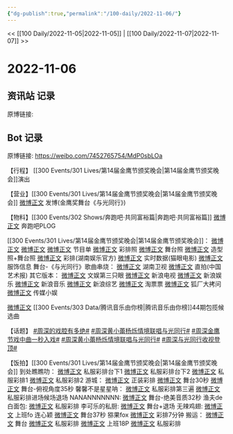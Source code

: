 ```yaml
---
{"dg-publish":true,"permalink":"/100-daily/2022-11-06/"}
---
```



<< [[100 Daily/2022-11-05\|2022-11-05]] | [[100 Daily/2022-11-07\|2022-11-07]] >>

# 2022-11-06

## 资讯站 记录

原博链接:

## Bot 记录

原博链接: https://weibo.com/7452765754/MdP0sbLOa

【行程】
[[300 Events/301 Lives/第14届金鹰节颁奖晚会\|第14届金鹰节颁奖晚会]]演出

【营业】[[300 Events/301 Lives/第14届金鹰节颁奖晚会\|第14届金鹰节颁奖晚会]]
[微博正文](http://weibo.com/1736988591/MdOTnmeeT) 发博(金鹰奖舞台《与光同行》)

【物料】[[300 Events/302 Shows/奔跑吧·共同富裕篇\|奔跑吧·共同富裕篇]]
[微博正文](http://weibo.com/7478855230/MdKFNmTHN) 奔跑吧PLOG

[[300 Events/301 Lives/第14届金鹰节颁奖晚会\|第14届金鹰节颁奖晚会]]：
[微博正文](http://weibo.com/1638629382/MdMSZ1Qkz) [微博正文](http://weibo.com/3171364240/MdNwHlNKz) [微博正文](http://weibo.com/3171364240/MdNlAjU6v) 节目单
[微博正文](http://weibo.com/7478855230/MdNmct8VA) 彩排照
[微博正文](http://weibo.com/3171364240/MdO2k2Tdy) 舞台照
[微博正文](https://m.weibo.cn/7478855230/4832948140905207) 造型照+舞台照
[微博正文](http://weibo.com/1721744173/MdOi4gFSj) 彩排(湖南娱乐官方)
[微博正文](http://weibo.com/2611607127/MdNZv6XFs) 实时数据(猫眼电影)
[微博正文](https://m.weibo.cn/7710473200/4832955312375688) 服饰信息
舞台-《与光同行》歌曲串烧：
[微博正文](https://weibo.com/1638629382/MdOC3AnX7) 湖南卫视
[微博正文](http://weibo.com/1943724947/MdNZYkYVk) 直拍(中国艺术报)
其它版本：
[微博正文](https://weibo.com/1371117067/MdO22eAax) 文娱第三只眼
[微博正文](http://weibo.com/1642592432/MdO3x6a46) 新浪电视
[微博正文](http://weibo.com/1642591402/MdO3R7kSf) 新浪娱乐
[微博正文](http://weibo.com/1266269835/MdO6BFqkX) 新浪音乐
[微博正文](http://weibo.com/1878335471/MdOdplBeR) 新浪综艺
[微博正文](http://weibo.com/2095820504/MdO4wdSZ2) 淘票票
[微博正文](http://weibo.com/6525010965/MdO6ehDTk) 狐厂大拷问
[微博正文](http://weibo.com/2116890350/MdO6Xt4C6) 传媒小娱

[微博正文](http://weibo.com/6733257358/MdMfR5KqC) [[300 Events/303 Data/腾讯音乐由你榜\|腾讯音乐由你榜]]44期包揽候选曲

【话题】
[#周深的戏腔有多绝#](https://s.weibo.com/weibo?q=%23%E5%91%A8%E6%B7%B1%E7%9A%84%E6%88%8F%E8%85%94%E6%9C%89%E5%A4%9A%E7%BB%9D%23)
[#周深黄小蕾杨烁情境联唱与光同行#](https://s.weibo.com/weibo?q=%23%E5%91%A8%E6%B7%B1%E9%BB%84%E5%B0%8F%E8%95%BE%E6%9D%A8%E7%83%81%E6%83%85%E5%A2%83%E8%81%94%E5%94%B1%E4%B8%8E%E5%85%89%E5%90%8C%E8%A1%8C%23)
[#周深金鹰节戏中曲一秒入戏#](https://s.weibo.com/weibo?q=%23%E5%91%A8%E6%B7%B1%E9%87%91%E9%B9%B0%E8%8A%82%E6%88%8F%E4%B8%AD%E6%9B%B2%E4%B8%80%E7%A7%92%E5%85%A5%E6%88%8F%23)
[#周深黄小蕾杨烁情境联唱与光同行#](https://s.weibo.com/weibo?q=%23%E5%91%A8%E6%B7%B1%E9%BB%84%E5%B0%8F%E8%95%BE%E6%9D%A8%E7%83%81%E6%83%85%E5%A2%83%E8%81%94%E5%94%B1%E4%B8%8E%E5%85%89%E5%90%8C%E8%A1%8C%23)
[#周深与光同行收视登顶#](https://s.weibo.com/weibo?q=%23%E5%91%A8%E6%B7%B1%E4%B8%8E%E5%85%89%E5%90%8C%E8%A1%8C%E6%94%B6%E8%A7%86%E7%99%BB%E9%A1%B6%23)

【饭拍】[[300 Events/301 Lives/第14届金鹰节颁奖晚会\|第14届金鹰节颁奖晚会]]
到处瞧瞧叻：
[微博正文](http://weibo.com/5488485092/MdND57ixn) 私服彩排台下1
[微博正文](http://weibo.com/5488485092/MdNp9C4Fe) 私服彩排台下2
[微博正文](https://weibo.com/5488485092/MdO9n1xzl) 私服彩排1
[微博正文](https://weibo.com/5488485092/MdOGEqAZ3) 私服彩排2
游城：
[微博正文](http://weibo.com/1801743981/MdO1VpCTQ) 正装彩排
[微博正文](https://weibo.com/1801743981/MdO3V1bdm) 舞台30秒
[微博正文](https://weibo.com/1801743981/MdOcRijXJ) 舞台-俯视角度35秒
馨馨不是星星呐：
[微博正文](https://weibo.com/5100381535/MdO3Yunjq) 私服彩排第三遍
[微博正文](https://weibo.com/5100381535/MdO7VdSC7) 私服彩排进场候场退场
NANANNNNNNN:
[微博正文](http://weibo.com/5970158873/MdOn88Q8E) 舞台-绝美音质32秒
渔夫de白面包:
[微博正文](https://weibo.com/1291340441/MdOEQtjGk) 私服彩排
李可乐的私厨:
[微博正文](https://m.weibo.cn/6120515674/4832936337086742) 舞台+退场
无辣鸡翅:
[微博正文](https://m.weibo.cn/7495641082/4832947544785119) 上班fo
连心颖
[微博正文](https://m.weibo.cn/3786880304/4832947562088864) 舞台37秒
猕果fox
[微博正文](https://m.weibo.cn/5604179672/4832941345348577) 彩排7分钟
搬运：
[微博正文](http://weibo.com/6433509682/MdODxqZXt) 舞台
[微博正文](http://weibo.com/5122158435/MdOJY6uNb) 私服彩排
[微博正文](http://weibo.com/6433509682/MdOLHniwH) 上班18P
[微博正文](https://weibo.com/5122158435/MdOYEdn2h) 私服彩排
